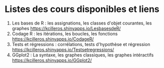# Listes des cours disponibles et liens

 1. Les bases de R : les assignations, les classes d'objet courantes, les graphes https://kcilleros.shinyapps.io/LesbasesdeR/
 2. Codage R : les itérations, les boucles, les fonctions https://kcilleros.shinyapps.io/CodageR/
 3. Tests et régressions : corrélations, tests d'hypothèse et régression https://kcilleros.shinyapps.io/Testsetregressions/
 3. GGplot2 : La syntaxe, les graphes classiques, les graphes intéractifs https://kcilleros.shinyapps.io/GGplot2/
